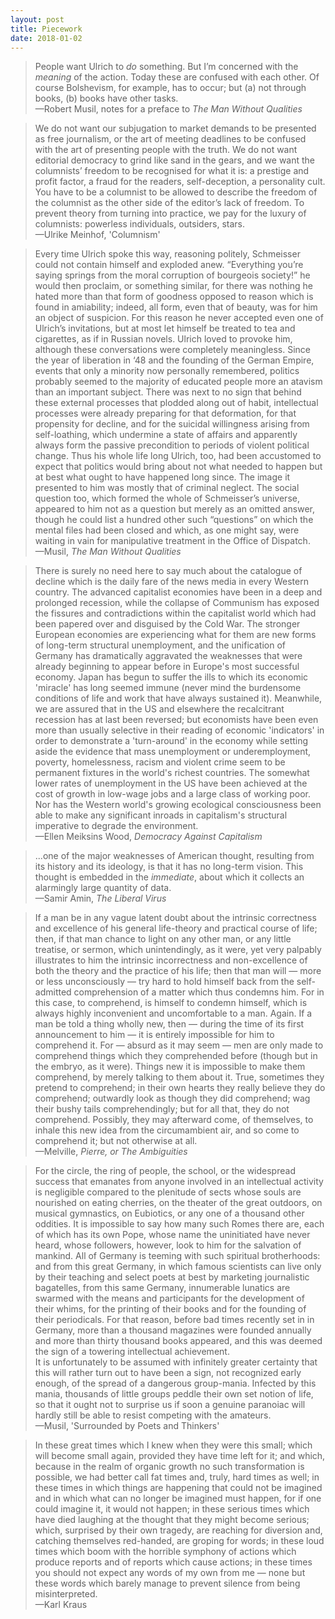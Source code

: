 ```yaml
---
layout: post
title: Piecework
date: 2018-01-02
---
```


>People want Ulrich to *do* something. But I’m concerned with the *meaning* of the action. Today these are confused with each other. Of course Bolshevism, for example, has to occur; but (a) not through books, (b) books have other tasks.  
—Robert Musil, notes for a preface to *The Man Without Qualities*

>We do not want our subjugation to market demands to be presented as free journalism, or the art of meeting deadlines to be confused with the art of presenting people with the truth. We do not want editorial democracy to grind like sand in the gears, and we want the columnists’ freedom to be recognised for what it is: a prestige and profit factor, a fraud for the readers, self-deception, a personality cult. You have to be a columnist to be allowed to describe the freedom of the columnist as the other side of the editor’s lack of freedom. To prevent theory from turning into practice, we pay for the luxury of columnists: powerless individuals, outsiders, stars.  
—Ulrike Meinhof, 'Columnism'

>Every time Ulrich spoke this way, reasoning politely, Schmeisser could not contain himself and exploded anew. “Everything you’re saying springs from the moral corruption of bourgeois society!” he would then proclaim, or something similar, for there was nothing he hated more than that form of goodness opposed to reason which is found in amiability; indeed, all form, even that of beauty, was for him an object of suspicion. For this reason he never accepted even one of Ulrich’s invitations, but at most let himself be treated to tea and cigarettes, as if in Russian novels. Ulrich loved to provoke him, although these conversations were completely meaningless. Since the year of liberation in ‘48 and the founding of the German Empire, events that only a minority now personally remembered, politics probably seemed to the majority of educated people more an atavism than an important subject. There was next to no sign that behind these external processes that plodded along out of habit, intellectual processes were already preparing for that deformation, for that propensity for decline, and for the suicidal willingness arising from self-loathing, which undermine a state of affairs and apparently always form the passive precondition to periods of violent political change. Thus his whole life long Ulrich, too, had been accustomed to expect that politics would bring about not what needed to happen but at best what ought to have happened long since. The image it presented to him was mostly that of criminal neglect. The social question too, which formed the whole of Schmeisser’s universe, appeared to him not as a question but merely as an omitted answer, though he could list a hundred other such “questions” on which the mental files had been closed and which, as one might say, were waiting in vain for manipulative treatment in the Office of Dispatch.  
—Musil, *The Man Without Qualities*

>There is surely no need here to say much about the catalogue of decline which is the daily fare of the news media in every Western country. The advanced capitalist economies have been in a deep and prolonged recession, while the collapse of Communism has exposed the fissures and contradictions within the capitalist world which had been papered over and disguised by the Cold War. The stronger European economies are experiencing what for them are new forms of long-term structural unemployment, and the unification of Germany has dramatically aggravated the weaknesses that were already beginning to appear before in Europe's most successful economy. Japan has begun to suffer the ills to which its economic 'miracle' has long seemed immune (never mind the burdensome conditions of life and work that have always sustained it). Meanwhile, we are assured that in the US and elsewhere the recalcitrant recession has at last been reversed; but economists have been even more than usually selective in their reading of economic 'indicators' in order to demonstrate a 'turn-around' in the economy while setting aside the evidence that mass unemployment or underemployment, poverty, homelessness, racism and violent crime seem to be permanent fixtures in the world's richest countries. The somewhat lower rates of unemployment in the US have been achieved at the cost of growth in low-wage jobs and a large class of working poor. Nor has the Western world's growing ecological consciousness been able to make any significant inroads in capitalism's structural imperative to degrade the environment.  
—Ellen Meiksins Wood, *Democracy Against Capitalism*

>...one of the major weaknesses of American thought, resulting from its history and its ideology, is that it has no long-term vision. This thought is embedded in the *immediate*, about which it collects an alarmingly large quantity of data.  
—Samir Amin, *The Liberal Virus*

>If a man be in any vague latent doubt about the intrinsic correctness and excellence of his general life-theory and practical course of life; then, if that man chance to light on any other man, or any little treatise, or sermon, which unintendingly, as it were, yet very palpably illustrates to him the intrinsic incorrectness and non-excellence of both the theory and the practice of his life; then that man will — more or less unconsciously — try hard to hold himself back from the self-admitted comprehension of a matter which thus condemns him. For in this case, to comprehend, is himself to condemn himself, which is always highly inconvenient and uncomfortable to a man. Again. If a man be told a thing wholly new, then — during the time of its first announcement to him — it is entirely impossible for him to comprehend it. For — absurd as it may seem — men are only made to comprehend things which they comprehended before (though but in the embryo, as it were). Things new it is impossible to make them comprehend, by merely talking to them about it. True, sometimes they pretend to comprehend; in their own hearts they really believe they do comprehend; outwardly look as though they did comprehend; wag their bushy tails comprehendingly; but for all that, they do not comprehend. Possibly, they may afterward come, of themselves, to inhale this new idea from the circumambient air, and so come to comprehend it; but not otherwise at all.  
—Melville, *Pierre,  or The Ambiguities*

>For the circle, the ring of people, the school, or the widespread success that emanates from anyone involved in an intellectual activity is negligible compared to the plenitude of sects whose souls are nourished on eating cherries, on the theater of the great outdoors, on musical gymnastics, on Eubiotics, or any one of a thousand other oddities. It is impossible to say how many such Romes there are, each of which has its own Pope, whose name the uninitiated have never heard, whose followers, however, look to him for the salvation of mankind. All of Germany is teeming with such spiritual brotherhoods: and from this great Germany, in which famous scientists can live only by their teaching and select poets at best by marketing journalistic bagatelles, from this same Germany, innumerable lunatics are swarmed with the means and participants for the development of their whims, for the printing of their books and for the founding of their periodicals. For that reason, before bad times recently set in in Germany, more than a thousand magazines were founded annually and more than thirty thousand books appeared, and this was deemed the sign of a towering intellectual achievement.  
>It is unfortunately to be assumed with infinitely greater certainty that this will rather turn out to have been a sign, not recognized early enough, of the spread of a dangerous group-mania. Infected by this mania, thousands of little groups peddle their own set notion of life, so that it ought not to surprise us if soon a genuine paranoiac will hardly still be able to resist competing with the amateurs.  
—Musil, 'Surrounded by Poets and Thinkers'

>In these great times which I knew when they were this small; which will become small again, provided they have time left for it; and which, because in the realm of organic growth no such transformation is possible, we had better call fat times and, truly, hard times as well; in these times in which things are happening that could not be imagined and in which what can no longer be imagined must happen, for if one could imagine it, it would not happen; in these serious times which have died laughing at the thought that they might become serious; which, surprised by their own tragedy, are reaching for diversion and, catching themselves red-handed, are groping for words; in these loud times which boom with the horrible symphony of actions which produce reports and of reports which cause actions; in these times you should not expect any words of my own from me — none but these words which barely manage to prevent silence from being misinterpreted.  
—Karl Kraus
